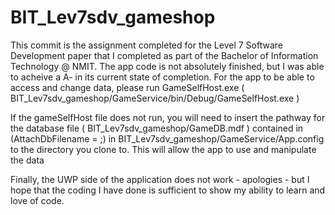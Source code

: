 # BIT_Lev7sdv_gameshop
This commit is the assignment completed for the Level 7 Software Development paper that I completed as part of the Bachelor of Information Technology @ NMIT.
The app code is not absolutely finished, but I was able to acheive a A- in its current state of completion.
For the app to be able to access and change data, please run GameSelfHost.exe ( BIT_Lev7sdv_gameshop/GameService/bin/Debug/GameSelfHost.exe )

If the gameSelfHost file does not run, you will need to insert the pathway for the database file ( BIT_Lev7sdv_gameshop/GameDB.mdf ) contained in 
  (AttachDbFilename = <!--YOUR PATHWAY--> ;)
  in  BIT_Lev7sdv_gameshop/GameService/App.config to the directory you clone to.
  This will allow the app to use and manipulate the data

Finally, the UWP side of the application does not work - apologies - but I hope that the coding I have done is sufficient to show my ability to learn and love of code.
